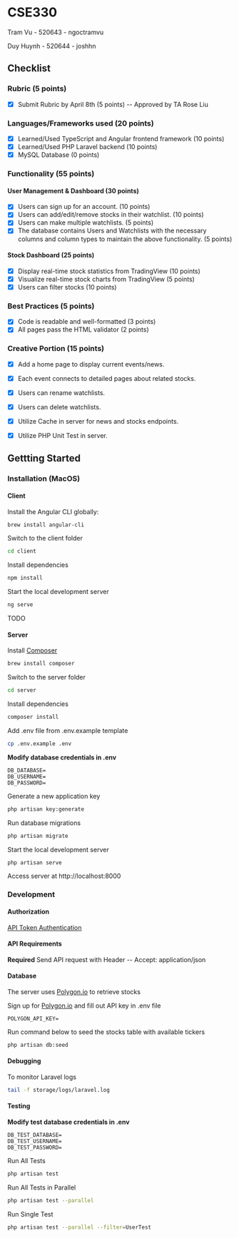 # CSE330
Tram Vu - 520643 - ngoctramvu

Duy Huynh - 520644 - joshhn

## Checklist

### Rubric (5 points)
- [x] Submit Rubric by April 8th (5 points) -- Approved by TA Rose Liu

### Languages/Frameworks used (20 points)
- [x] Learned/Used TypeScript and Angular frontend framework (10 points)
- [x] Learned/Used PHP Laravel backend (10 points)
- [x] MySQL Database (0 points)

### Functionality (55 points)
#### User Management & Dashboard (30 points)
- [x] Users can sign up for an account. (10 points)
- [x] Users can add/edit/remove stocks in their watchlist. (10 points)
- [x] Users can make multiple watchlists. (5 points)
- [x] The database contains Users and Watchlists with the necessary columns and column types to maintain the above functionality. (5 points)

#### Stock Dashboard (25 points)
- [x] Display real-time stock statistics from TradingView (10 points)
- [x] Visualize real-time stock charts from TradingView (5 points)
- [x] Users can filter stocks (10 points)

### Best Practices (5 points)
- [x] Code is readable and well-formatted (3 points)
- [x] All pages pass the HTML validator (2 points)

### Creative Portion (15 points)
- [x] Add a home page to display current events/news.
- [x] Each event connects to detailed pages about related stocks.
- [x] Users can rename watchlists.
- [x] Users can delete watchlists.
- [x] Utilize Cache in server for news and stocks endpoints.
- [x] Utilize PHP Unit Test in server.


## Gettting Started

### Installation (MacOS)
#### Client

Install the Angular CLI globally:
```sh
brew install angular-cli
```

Switch to the client folder
```sh
cd client
```

Install dependencies
```sh
npm install
```

Start the local development server
```sh
ng serve
```

TODO


#### Server
Install [Composer](https://getcomposer.org/)
```sh
brew install composer
```

Switch to the server folder
```sh
cd server
```

Install dependencies
```sh
composer install
```

Add .env file from .env.example template
```sh
cp .env.example .env
```

**Modify database credentials in .env**
```
DB_DATABASE=
DB_USERNAME=
DB_PASSWORD=
```

Generate a new application key
```sh
php artisan key:generate
```

Run database migrations
```sh
php artisan migrate
```

Start the local development server
```sh
php artisan serve
```

Access server at http://localhost:8000

### Development

#### Authorization
[API Token Authentication](https://laravel.com/docs/11.x/sanctum#api-token-authentication)


#### API Requirements

**Required** Send API request with Header -- Accept: application/json

#### Database
The server uses [Polygon.io](https://polygon.io/) to retrieve stocks

Sign up for [Polygon.io](https://polygon.io/) and fill out API key in .env file
```
POLYGON_API_KEY=
```

Run command below to seed the stocks table with available tickers
```sh
php artisan db:seed
```


#### Debugging
To monitor Laravel logs
```sh
tail -f storage/logs/laravel.log
```

#### Testing

**Modify test database credentials in .env**
```
DB_TEST_DATABASE=
DB_TEST_USERNAME=
DB_TEST_PASSWORD=
```

Run All Tests
```sh
php artisan test
```

Run All Tests in Parallel
```sh
php artisan test --parallel
```

Run Single Test
```sh
php artisan test --parallel --filter=UserTest
```
